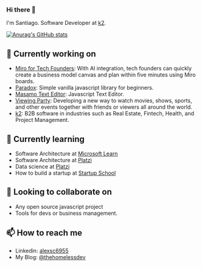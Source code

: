 ### Hi there 👋

I'm Santiago. Software Developer at [k2](https://https://k2con.com).

[![Anurag's GitHub stats](https://github-readme-stats.vercel.app/api?username=alexsc6955&count_private=true&theme=dark&show_icons=true)](https://github.com/anuraghazra/github-readme-stats)

## 🔭 Currently working on
- [Miro for Tech Founders](https://github.com/alexsc6955/miro-for-tech-founders): With AI integration, tech founders can quickly create a business model canvas and plan within five minutes using Miro boards.
- [Paradox](https://github.com/ProjectPenrose/paradox): Simple vanilla javascript library for beginners.
- [Masamo Text Editor](https://github.com/k2con/masamo-text-editor): Javascript Text Editor.
- [Viewing Party](https://viewingparty.net/): Developing a new way to watch movies, shows, sports, and other events together with friends or viewers all around the world.
- [k2](https://https://k2con.com): B2B software in industries such as Real Estate, Fintech, Health, and Project Management.

## 🌱 Currently learning
- Software Architecture at [Microsoft Learn](https://learn.microsoft.com)
- Software Architecture at [Platzi](https://platzi.com)
- Data science at [Platzi](https://platzi.com)
- How to build a startup at [Startup School](https://startupschool.org)

## 👯 Looking to collaborate on
- Any open source javascript project
- Tools for devs or business management.

## 📫 How to reach me
- Linkedin: [alexsc6955](https://www.linkedin.com/in/alexsc6955/)
- My Blog: [@thehomelessdev](https://dev.to/thehomelessdev)
